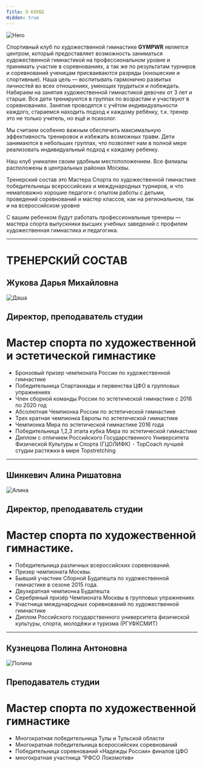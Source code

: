 ```yaml
---
Title: О КЛУБЕ 
Hidden: true
---
```



![Hero](/static/img/main/about.jpg)

Спортивный клуб по художественной гимнастике **GYMPWR** является центром, который предоставляет возможность заниматься художественной гимнастикой на профессиональном уровне и принимать участие в соревнованиях, а так же по результатам турниров и соревнований ученицам присваиваются разряды (юношеские и спортивные). Наша цель — воспитывать гармонично развитых личностей во всех отношениях, умеющих трудиться и побеждать. Набираем на занятия художественной гимнастикой девочек от 3 лет и старше. Все дети тренируются в группах по возрастам и участвуют в соревнованиях. Занятия проводятся с учётом индивидуальности каждого, стараемся находить подход к каждому ребёнку, т.к. тренер это не только учитель, но ещё и психолог.


Мы считаем особенно важным обеспечить максимальную эффективность тренировок и избежать возможных травм. Дети занимаются в небольших группах, что позволяет нам в полной мере реализовать индивидуальный подход к каждому ребенку.

Наш клуб уникален своим удобным местоположением. Все филиалы расположены в центральных районах Москвы.

Тренерский состав это Мастера Спорта по художественной гимнастике победительницы всероссийских и международных турниров, и что немаловажно хорошие педагоги с опытом работы с детьми, проведений соревнований и мастер классов, как на региональном, так и на всероссийском уровне

С вашим ребенком будут работать профессиональные тренеры — мастера спорта выпускники высших учебных заведений с профилем художественная гимнастика и педагогика.


_____
# ТРЕНЕРСКИЙ СОСТАВ 

## Жукова Дарья Михайловна

![Даша](/static/img/couches/dasha.jpg)
## Директор, преподаватель студии 

# Мастер спорта по художественной и эстетической гимнастике
- Бронзовый призер чемпионата России по художественной гимнастике
- Победительница Спартакиады и первенства ЦФО в групповых упражнениях 
- Член сборной команды России по эстетической гимнастике с 2016 по 2020 год
- Абсолютная Чемпионка России по эстетической гимнастике
- Трех кратная чемпионка Европы по эстетической гимнастике
- Чемпионка Мира по эстетической гимнастике 2016 года
- Победительница 1,2,3 этапа кубка Мира по эстетической гимнастике
- Диплом с отличием Российского Государственного Университета Физической Культуры и Спорта (ГЦОЛИФК)
⁃ TopCoach лучшей студии растяжки в мире Topstretching  

----

## Шинкевич Алина Ришатовна 
![Алина](/static/img/couches/alina.jpg)
## Директор, преподаватель студии 

# Мастер спорта по художественной гимнастике.
- Победительница различных всероссийских соревнований.
- Призер чемпионата Москвы.
- Бывший участник Сборной Будапешта по художественной гимнастике в сезоне 2015 года.
- Двухкратная чемпионка Будапешта
- Серебряный призёр Чемпионата Москвы в групповых упражнениях
- Участница международных  соревнований по художественной гимнастике
- Диплом Российского государственного университета физической культуры, спорта, молодёжи и туризма (РГУФКСМИТ)

----

## Кузнецова Полина Антоновна
![Полина](/static/img/couches/polina.jpg)
## Преподаватель студии 

# Мастер спорта  по художественной гимнастике
- Многократная победительница Тулы и Тульской области
- Многократная победительница всероссийских соревнований
- Победительница соревнований «Надежды России» финалов ЦФО
- многократная участница “РФСО Локомотив»



